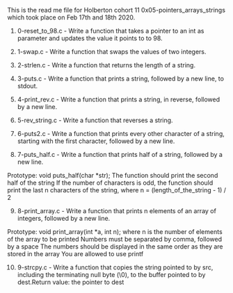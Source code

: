 This is the read me file for Holberton cohort 11 0x05-pointers_arrays_strings which took place on Feb 17th and 18th 2020.

1. 0-reset_to_98.c - Write a function that takes a pointer to an int as parameter and updates the value it points to to 98.

2. 1-swap.c - Write a function that swaps the values of two integers.

3. 2-strlen.c - Write a function that returns the length of a string.

4. 3-puts.c - Write a function that prints a string, followed by a new line, to stdout.

5. 4-print_rev.c - Write a function that prints a string, in reverse, followed by a new line.

6. 5-rev_string.c - Write a function that reverses a string.

7. 6-puts2.c - Write a function that prints every other character of a string, starting with the first character, followed by a new line.

8. 7-puts_half.c - Write a function that prints half of a string, followed by a new line.

Prototype: void puts_half(char *str);
The function should print the second half of the string
If the number of characters is odd, the function should print the last n characters of the string, where n = (length_of_the_string - 1) / 2


9. 8-print_array.c - Write a function that prints n elements of an array of integers, followed by a new line.

Prototype: void print_array(int *a, int n);
where n is the number of elements of the array to be printed
Numbers must be separated by comma, followed by a space
The numbers should be displayed in the same order as they are stored in the array
You are allowed to use printf


10. 9-strcpy.c - Write a function that copies the string pointed to by src, including the terminating null byte (\0), to the buffer pointed to by dest.Return value: the pointer to dest

